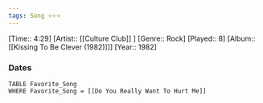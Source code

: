 ```yaml
---
tags: Song ⭐⭐⭐ 
---
```

[Time:: 4:29]
[Artist:: [[Culture Club]] ]
[Genre:: Rock]
[Played:: 8]
[Album:: [[Kissing To Be Clever (1982)]]]
[Year:: 1982]
### Dates
````dataview
TABLE Favorite_Song
WHERE Favorite_Song = [[Do You Really Want To Hurt Me]]
````